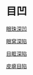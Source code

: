 # 目凹[眼珠深凹](https://www.gmzyjc.com/search/result?wd=眼珠深凹)[眼窝深陷](https://www.gmzyjc.com/search/result?wd=眼窝深陷)[目眶深陷](https://www.gmzyjc.com/search/result?wd=目眶深陷)[皮瘪目陷](https://www.gmzyjc.com/search/result?wd=皮瘪目陷)